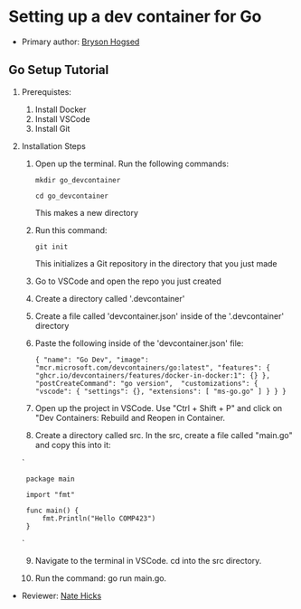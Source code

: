 # Setting up a dev container for Go

* Primary author: [Bryson Hogsed](https://github.com/brysonth)

## Go Setup Tutorial

1. Prerequistes:
    1. Install Docker
    2. Install VSCode
    3. Install Git
2. Installation Steps
    1. Open up the terminal. Run the following commands:

        `
        mkdir go_devcontainer
        `

        `
        cd go_devcontainer
        `

        This makes a new directory

    2. Run this command:

        `
        git init
        `

        This initializes a Git repository in the directory that you just made

    3. Go to VSCode and open the repo you just created


    4. Create a directory called '.devcontainer'


    5. Create a file called 'devcontainer.json' inside of the '.devcontainer' directory


    6. Paste the following inside of the 'devcontainer.json' file:

        `
        {
            "name": "Go Dev",
            "image": "mcr.microsoft.com/devcontainers/go:latest",
            "features": {
                "ghcr.io/devcontainers/features/docker-in-docker:1": {}
            },
            "postCreateCommand": "go version", 
            "customizations": {
                "vscode": {
                    "settings": {},
                    "extensions": [
                        "ms-go.go"
                    ]
                }
            }
        }
        `
    
    

        


    7. Open up the project in VSCode. Use "Ctrl + Shift + P" and click on "Dev Containers: Rebuild
       and Reopen in Container.


    8. Create a directory called src. In the src, create a file called "main.go" and copy this into it:

    `
    
        package main

        import "fmt"

        func main() {
            fmt.Println("Hello COMP423")
        }

    `

    9. Navigate to the terminal in VSCode. cd into the src directory.


    10. Run the command: go run main.go.


    <!-- I was able to run through the tutorial and do my hello world! Overall it's good. 
    There were like 2 improvements I noticed
    1. Whenever you put something in code with the three ticks ```, it resets the counter for your
    numbered bullet points. So it ends up looking a little weird on the website. it doesn't do this if
    you just use `<code>`
    2. This is kind of the opposite problem, but the .devlog paste code gets formatted on the website so
    that it's not properly formatted when the reader copy and pastes it. So I had to do some extra 
    looking around myself how to format it
    3. My src file and main.go file weren't there when I opened it in the dev container, so you might
    just want to include something about creating it if not
    4. Similar to yours, I also had to cd into the src file, so maybe mention that-->

* Reviewer: [Nate Hicks](https://github.com/hicksnat)